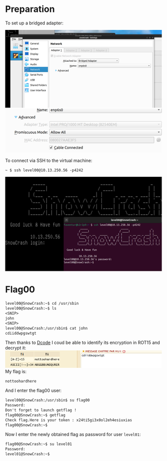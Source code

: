 # Preparation

To set up a bridged adapter:

![bridged_adapter](image.png)
![bridged_adapter](image-1.png)

To connect via SSH to the virtual machine:
```
~ $ ssh level00@10.13.250.56 -p4242
```

![ssh-connection](image-2.png)

# Flag00

```
level00@SnowCrash:~$ cd /usr/sbin
level00@SnowCrash:~$ ls
<SNIP>
john
<SNIP>
level00@SnowCrash:/usr/sbin$ cat john
cdiiddwpgswtgt 
```
Then thanks to [Dcode](https://www.dcode.fr/chiffre-rot) I coud be able to identify its encryption in ROT15 and decrypt it:
![password](./20240307223508.png)
My flag is:
```
nottoohardhere
```
And I enter the flag00 user:
```
level00@SnowCrash:/usr/sbin$ su flag00
Password:
Don't forget to launch getflag !
flag00@SnowCrash:~$ getflag
Check flag.Here is your token : x24ti5gi3x0ol2eh4esiuxias
flag00@SnowCrash:~$
```
Now I enter the newly obtained flag as password for user `level01`:
```
flag00@SnowCrash:~$ su level01
Password:
level01@SnowCrash:~$